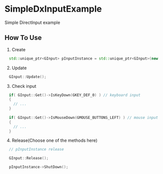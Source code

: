 # SimpleDxInputExample

Simple DirectInput example

## How To Use
1. Create
```c++
  std::unique_ptr<GInput> pInputInstance = std::unique_ptr<GInput>(new GInput(HWND, int, int));
```

2. Update
```c++
  GInput::Update();
```

3. Check input

```c++
  if( GInput::Get()->IsKeyDown(GKEY_DEF_0) ) // keyboard input
  {
    // ...
  }
  
  if( GInput::Get()->IsMouseDown(GMOUSE_BUTTONS_LEFT) ) // mouse input
  {
    // ...
  }
```

4. Release(Choose one of the methods here)

```c++
  // pInputInstance release
```

```c++
  GInput::Release();
```

```c++
  pInputInstance->ShutDown();
```
